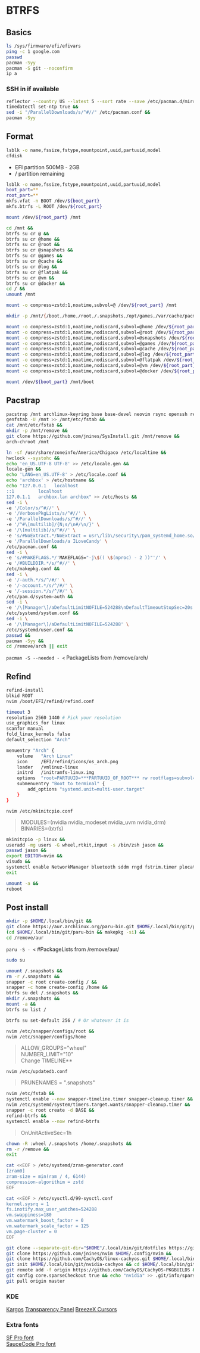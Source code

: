 # BTRFS

## Basics

```zsh
ls /sys/firmware/efi/efivars
ping -c 1 google.com
passwd
pacman -Syy
pacman -S git --noconfirm
ip a
```

### SSH in if available

```zsh
reflector --country US --latest 5 --sort rate --save /etc/pacman.d/mirrorlist &&
timedatectl set-ntp true &&
sed -i "/ParallelDownloads/s/^#//" /etc/pacman.conf &&
pacman -Syy
```

## Format

```zsh
lsblk -o name,fssize,fstype,mountpoint,uuid,partuuid,model
cfdisk
```

- EFI partition 500MB - 2GB
- / partition remaining

```zsh
lsblk -o name,fssize,fstype,mountpoint,uuid,partuuid,model
boot_part=**
root_part=**
mkfs.vfat -n BOOT /dev/${boot_part}
mkfs.btrfs -L ROOT /dev/${root_part}

mount /dev/${root_part} /mnt

cd /mnt &&
btrfs su cr @ &&
btrfs su cr @home &&
btrfs su cr @root &&
btrfs su cr @snapshots &&
btrfs su cr @games &&
btrfs su cr @cache &&
btrfs su cr @log &&
btrfs su cr @flatpak &&
btrfs su cr @vm &&
btrfs su cr @docker &&
cd / &&
umount /mnt

mount -o compress=zstd:1,noatime,subvol=@ /dev/${root_part} /mnt

mkdir -p /mnt/{/boot,/home,/root,/.snapshots,/opt/games,/var/cache/pacman/pkg,/var/log,/var/lib/flatpak,/var/lib/libvirt/images,/var/lib/docker}

mount -o compress=zstd:1,noatime,nodiscard,subvol=@home /dev/${root_part} /mnt/home
mount -o compress=zstd:1,noatime,nodiscard,subvol=@root /dev/${root_part} /mnt/root
mount -o compress=zstd:1,noatime,nodiscard,subvol=@snapshots /dev/${root_part} /mnt/.snapshots
mount -o compress=zstd:1,noatime,nodiscard,subvol=@games /dev/${root_part} /mnt/opt/games
mount -o compress=zstd:1,noatime,nodiscard,subvol=@cache /dev/${root_part} /mnt/var/cache/pacman/pkg
mount -o compress=zstd:1,noatime,nodiscard,subvol=@log /dev/${root_part} /mnt/var/log
mount -o compress=zstd:1,noatime,nodiscard,subvol=@flatpak /dev/${root_part} /mnt/var/lib/flatpak
mount -o compress=zstd:1,noatime,nodiscard,subvol=@vm /dev/${root_part} /mnt/var/lib/libvirt/images
mount -o compress=zstd:1,noatime,nodiscard,subvol=@docker /dev/${root_part} /mnt/var/lib/docker

mount /dev/${boot_part} /mnt/boot
```

## Pacstrap

```zsh
pacstrap /mnt archlinux-keyring base base-devel neovim rsync openssh reflector git &&
genfstab -U /mnt >> /mnt/etc/fstab &&
cat /mnt/etc/fstab &&
mkdir -p /mnt/remove &&
git clone https://github.com/jnines/SysInstall.git /mnt/remove &&
arch-chroot /mnt
```

```zsh
ln -sf /usr/share/zoneinfo/America/Chigaco /etc/localtime &&
hwclock --systohc &&
echo 'en_US.UTF-8 UTF-8' >> /etc/locale.gen &&
locale-gen &&
echo 'LANG=en_US.UTF-8' > /etc/locale.conf &&
echo 'archbox' > /etc/hostname &&
echo "127.0.0.1   localhost
::1         localhost
127.0.1.1   archbox.lan archbox" >> /etc/hosts &&
sed -i \
-e '/Color/s/^#//' \
-e '/VerbosePkgLists/s/^#//' \
-e '/ParallelDownloads/s/^#//' \
-e '/^#\[multilib]/{N;s/\n#/\n/}' \
-e '/\[multilib]/s/^#//' \
-e 's/#NoExtract.*/NoExtract = usr\/lib\/security\/pam_systemd_home.so/' \
-e '/ParallelDownloads/a ILoveCandy' \
/etc/pacman.conf &&
sed -i \
-e 's/#MAKEFLAGS.*/'MAKEFLAGS="-j\$(( \$(nproc) - 2 ))"'/' \
-e '/#BUILDDIR.*/s/^#//' \
/etc/makepkg.conf &&
sed -i \
-e '/-auth.*/s/^/#/' \
-e '/-account.*/s/^/#/' \
-e '/-session.*/s/^/#/' \
/etc/pam.d/system-auth &&
sed -i \
-e '/\[Manager\]/aDefaultLimitNOFILE=524288\nDefaultTimeoutStopSec=20s' \
/etc/systemd/system.conf &&
sed -i \
-e '/\[Manager\]/aDefaultLimitNOFILE=524288' \
/etc/systemd/user.conf &&
passwd &&
pacman -Syy &&
cd /remove/arch || exit
```

`pacman -S --needed - <`
PackageLists from /remove/arch/

## Refind

```zsh
refind-install
blkid ROOT
nvim /boot/EFI/refind/refind.conf
```

```zsh
timeout 3
resolution 2560 1440 # Pick your resolution
use_graphics_for linux
scanfor manual
fold_linux_kernels false
default_selection "Arch"

menuentry "Arch" {
    volume   "Arch Linux"
    icon     /EFI/refind/icons/os_arch.png
    loader   /vmlinuz-linux
    initrd   /initramfs-linux.img
    options  "root=PARTUUID=***PARTUUID_OF_ROOT*** rw rootflags=subvol=@ initrd=amd-ucode.img rcu_nocbs=0-15 acpi_enforce_resources=lax nowatchdog nvidia-drm.modeset=1 amd_pstate=guided"
    submenuentry "Boot to terminal" {
        add_options "systemd.unit=multi-user.target"
    }
}
```

`nvim /etc/mkinitcpio.conf`

> MODULES=(nvidia nvidia_modeset nvidia_uvm nvidia_drm)
> BINARIES=(btrfs)

```zsh
mkinitcpio -p linux &&
useradd -mg users -G wheel,rtkit,input -s /bin/zsh jason &&
passwd jason &&
export EDITOR=nvim &&
visudo &&
systemctl enable NetworkManager bluetooth sddm rngd fstrim.timer plocate-updatedb.timer cups cronie avahi-daemon.service logrotate.timer paccache.timer &&
exit

umount -a &&
reboot
```

## Post install

```zsh
mkdir -p $HOME/.local/bin/git &&
git clone https://aur.archlinux.org/paru-bin.git $HOME/.local/bin/git/paru-bin &&
(cd $HOME/.local/bin/git/paru-bin && makepkg -si) &&
cd /remove/aur
```

`paru -S - <` #PackageLists from /remove/aur/

```zsh
sudo su

umount /.snapshots &&
rm -r /.snapshots &&
snapper -c root create-config / &&
snapper -c home create-config /home &&
btrfs su del /.snapshots &&
mkdir /.snapshots &&
mount -a &&
btrfs su list /

btrfs su set-default 256 / # Or whatever it is

nvim /etc/snapper/configs/root &&
nvim /etc/snapper/configs/home
```

> ALLOW_GROUPS="wheel"  
> NUMBER_LIMIT="10"  
> Change TIMELINE\*\*

`nvim /etc/updatedb.conf`

> PRUNENAMES = ".snapshots"

```zsh
nvim /etc/fstab &&
systemctl enable --now snapper-timeline.timer snapper-cleanup.timer &&
nvim /etc/systemd/system/timers.target.wants/snapper-cleanup.timer &&
snapper -c root create -d BASE &&
refind-btrfs &&
systemctl enable --now refind-btrfs
```

> OnUnitActiveSec=1h

```zsh
chown -R :wheel /.snapshots /home/.snapshots &&
rm -r /remove &&
exit
```

```zsh
cat <<EOF > /etc/systemd/zram-generator.conf
[zram0]
zram-size = min(ram / 4, 6144)
compression-algorithim = zstd
EOF

cat <<EOF > /etc/sysctl.d/99-sysctl.conf
kernel.sysrq = 1
fs.inotify.max_user_watches=524288
vm.swappiness=180
vm.watermark_boost_factor = 0
vm.watermark_scale_factor = 125
vm.page-cluster = 0
EOF
```

```zsh
git clone --separate-git-dir="$HOME"/.local/bin/git/dotfiles https://github.com/jnines/dotfiles.git "$HOME"/.local/bin/git/dotf &&
git clone https://github.com/jnines/nvim $HOME/.config/nvim &&
git clone https://github.com/CachyOS/linux-cachyos.git $HOME/.local/bin/git/linux-cachyos &&
git init $HOME/.local/bin/git/nvidia-cachyos && cd $HOME/.local/bin/git/nvidia-cachyos &&
git remote add -f origin https://github.com/CachyOS/CachyOS-PKGBUILDS &&
git config core.sparseCheckout true && echo "nvidia" >> .git/info/sparse-checkout &&
git pull origin master
```

### KDE

[Kargos](https://github.com/sanniou/kargos6)
[Transparency Panel](https://github.com/TheEssem/paneltransparencybutton)
[BreezeX Cursors](https://github.com/ful1e5/BreezeX_Cursor)

### Extra fonts

[SF Pro font](https://github.com/sahibjotsaggu/San-Francisco-Pro-Fonts)  
[SauceCode Pro font](https://github.com/ryanoasis/nerd-fonts/blob/master/patched-fonts/SourceCodePro/Regular/complete/Sauce%20Code%20Pro%20Nerd%20Font%20Complete%20Mono%20Windows%20Compatible.ttf)
